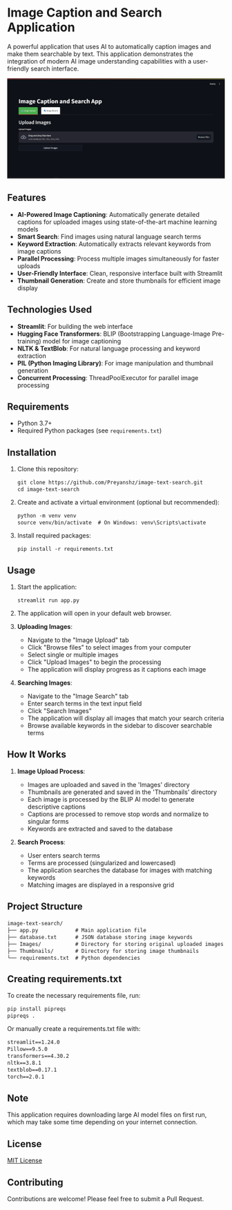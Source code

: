 # Image Caption and Search Application

A powerful application that uses AI to automatically caption images and make them searchable by text. This application demonstrates the integration of modern AI image understanding capabilities with a user-friendly search interface.

![App Screenshot](app-screenshot.png)

## Features

- **AI-Powered Image Captioning**: Automatically generate detailed captions for uploaded images using state-of-the-art machine learning models
- **Smart Search**: Find images using natural language search terms
- **Keyword Extraction**: Automatically extracts relevant keywords from image captions
- **Parallel Processing**: Process multiple images simultaneously for faster uploads
- **User-Friendly Interface**: Clean, responsive interface built with Streamlit
- **Thumbnail Generation**: Create and store thumbnails for efficient image display

## Technologies Used

- **Streamlit**: For building the web interface
- **Hugging Face Transformers**: BLIP (Bootstrapping Language-Image Pre-training) model for image captioning
- **NLTK & TextBlob**: For natural language processing and keyword extraction
- **PIL (Python Imaging Library)**: For image manipulation and thumbnail generation
- **Concurrent Processing**: ThreadPoolExecutor for parallel image processing

## Requirements

- Python 3.7+
- Required Python packages (see `requirements.txt`)

## Installation

1. Clone this repository:
   ```
   git clone https://github.com/Preyanshz/image-text-search.git
   cd image-text-search
   ```

2. Create and activate a virtual environment (optional but recommended):
   ```
   python -m venv venv
   source venv/bin/activate  # On Windows: venv\Scripts\activate
   ```

3. Install required packages:
   ```
   pip install -r requirements.txt
   ```

## Usage

1. Start the application:
   ```
   streamlit run app.py
   ```

2. The application will open in your default web browser.

3. **Uploading Images**:
   - Navigate to the "Image Upload" tab
   - Click "Browse files" to select images from your computer
   - Select single or multiple images
   - Click "Upload Images" to begin the processing
   - The application will display progress as it captions each image

4. **Searching Images**:
   - Navigate to the "Image Search" tab
   - Enter search terms in the text input field
   - Click "Search Images"
   - The application will display all images that match your search criteria
   - Browse available keywords in the sidebar to discover searchable terms

## How It Works

1. **Image Upload Process**:
   - Images are uploaded and saved in the 'Images' directory
   - Thumbnails are generated and saved in the 'Thumbnails' directory
   - Each image is processed by the BLIP AI model to generate descriptive captions
   - Captions are processed to remove stop words and normalize to singular forms
   - Keywords are extracted and saved to the database

2. **Search Process**:
   - User enters search terms
   - Terms are processed (singularized and lowercased)
   - The application searches the database for images with matching keywords
   - Matching images are displayed in a responsive grid

## Project Structure

```
image-text-search/
├── app.py            # Main application file
├── database.txt      # JSON database storing image keywords
├── Images/           # Directory for storing original uploaded images
├── Thumbnails/       # Directory for storing image thumbnails
└── requirements.txt  # Python dependencies
```

## Creating requirements.txt

To create the necessary requirements file, run:

```
pip install pipreqs
pipreqs .
```

Or manually create a requirements.txt file with:

```
streamlit==1.24.0
Pillow==9.5.0
transformers==4.30.2
nltk==3.8.1
textblob==0.17.1
torch==2.0.1
```

## Note

This application requires downloading large AI model files on first run, which may take some time depending on your internet connection.

## License

[MIT License](LICENSE)

## Contributing

Contributions are welcome! Please feel free to submit a Pull Request.
